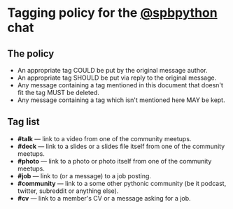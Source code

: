 # Tagging policy for the [@spbpython](https://t.me/spbpython) chat

## The policy

* An appropriate tag COULD be put by the original message author.
* An appropriate tag SHOULD be put via reply to the original message.
* Any message containing a tag mentioned in this document that doesn't fit the tag MUST be deleted.
* Any message containing a tag which isn't mentioned here MAY be kept.

## Tag list

* **#talk** — link to a video from one of the community meetups.
* **#deck** — link to a slides or a slides file itself from one of the community meetups.
* **#photo** — link to a photo or photo itself from one of the community meetups.
* **#job** — link to (or a message) to a job posting.
* **#community** — link to a some other pythonic community (be it podcast, twitter, subreddit or anything else).
* **#cv** — link to a member's CV or a message asking for a job.
